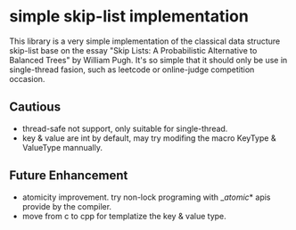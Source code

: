 # simple skip-list implementation

This library is a very simple implementation of the classical data structure skip-list base on the essay "Skip Lists: A Probabilistic Alternative to Balanced Trees" by William Pugh. It's so simple that it should only be use in single-thread fasion, such as leetcode or online-judge competition occasion.

## Cautious

- thread-safe not support, only suitable for single-thread.
- key & value are int by default, may try modifing the macro KeyType & ValueType mannually.

## Future Enhancement

- atomicity improvement. try non-lock programing with __atomic_* apis provide by the compiler.
- move from c to cpp for templatize the key & value type.